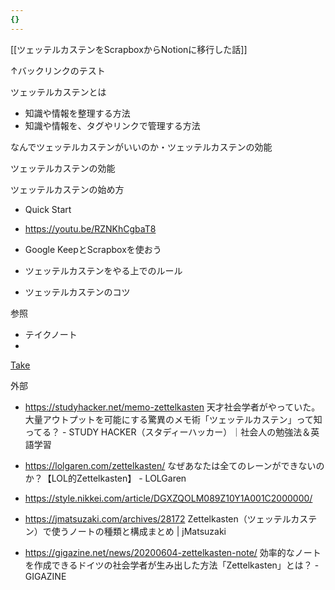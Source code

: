 ```yaml
---
{}
---
```

  

[[ツェッテルカステンをScrapboxからNotionに移行した話]]

↑バックリンクのテスト

  

ツェッテルカステンとは

- 知識や情報を整理する方法  
- 知識や情報を、タグやリンクで管理する方法  

なんでツェッテルカステンがいいのか・ツェッテルカステンの効能

ツェッテルカステンの効能

ツェッテルカステンの始め方

- Quick Start  
- https://youtu.be/RZNKhCgbaT8  
- Google KeepとScrapboxを使おう  

- ツェッテルカステンをやる上でのルール
- ツェッテルカステンのコツ

参照

- テイクノート  
-  
[Take](https://www.notion.soNotes!)

外部

- https://studyhacker.net/memo-zettelkasten 天才社会学者がやっていた。大量アウトプットを可能にする驚異のメモ術「ツェッテルカステン」って知ってる？ - STUDY HACKER（スタディーハッカー）｜社会人の勉強法＆英語学習  
- https://lolgaren.com/zettelkasten/ なぜあなたは全てのレーンができないのか？【LOL的Zettelkasten】 - LOLGaren  

- https://style.nikkei.com/article/DGXZQOLM089Z10Y1A001C2000000/
- https://jmatsuzaki.com/archives/28172 Zettelkasten（ツェッテルカステン）で使うノートの種類と構成まとめ | jMatsuzaki
- https://gigazine.net/news/20200604-zettelkasten-note/ 効率的なノートを作成できるドイツの社会学者が生み出した方法「Zettelkasten」とは？ - GIGAZINE